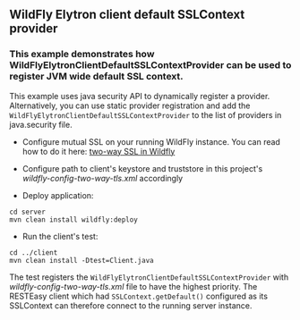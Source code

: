 ## WildFly Elytron client default SSLContext provider

### This example demonstrates how WildFlyElytronClientDefaultSSLContextProvider can be used to register JVM wide default SSL context.

This example uses java security API to dynamically register a provider. Alternatively, you can use static provider registration and add the `WildFlyElytronClientDefaultSSLContextProvider` to the list of providers in java.security file.

* Configure mutual SSL on your running WildFly instance. You can read how to do it here: [two-way SSL in Wildfly](https://docs.wildfly.org/30/WildFly_Elytron_Security.html#enable-two-way-ssltls-in-wildfly-for-applications)

* Configure path to client's keystore and truststore in this project's *wildfly-config-two-way-tls.xml* accordingly

* Deploy application:

```
cd server
mvn clean install wildfly:deploy
```

* Run the client's test: 

```
cd ../client
mvn clean install -Dtest=Client.java
```

The test registers the `WildFlyElytronClientDefaultSSLContextProvider` with *wildfly-config-two-way-tls.xml* file to have the highest priority. The RESTEasy client which had `SSLContext.getDefault()` configured as its SSLContext can therefore connect to the running server instance.


